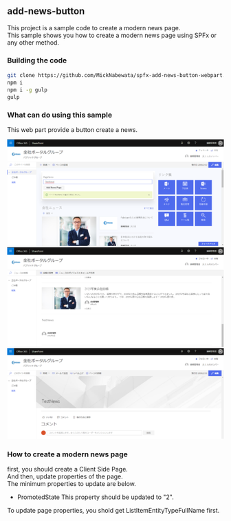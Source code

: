 ## add-news-button

This project is a sample code to create a modern news page.  
This sample shows you how to create a modern news page using SPFx or any other method.

### Building the code

```bash
git clone https://github.com/MickNabewata/spfx-add-news-button-webpart.git
npm i
npm i -g gulp
gulp
```

### What can do using this sample

This web part provide a button create a news.

<img src="https://raw.githubusercontent.com/MickNabewata/spfx-add-news-button-webpart/images/2.png" />  
  
<img src="https://raw.githubusercontent.com/MickNabewata/spfx-add-news-button-webpart/images/3.png" />  
  
<img src="https://raw.githubusercontent.com/MickNabewata/spfx-add-news-button-webpart/images/4.png" />

### How to create a modern news page

first, you should create a Client Side Page.  
And then, update properties of the page.  
The minimum properties to update are below.

- PromotedState
This property should be updated to "2".

To update page properties, you shold get ListItemEntityTypeFullName first.